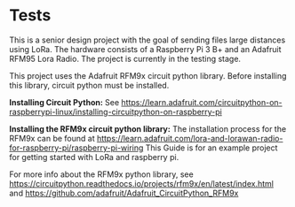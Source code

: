# Tests
This is a senior design project with the goal of sending files large distances using LoRa. 
The hardware consists of a Raspberry Pi 3 B+ and an Adafruit RFM95 Lora Radio. 
The project is currently in the testing stage. 

This project uses the Adafruit RFM9x circuit python library. Before installing this library, circuit python must be installed.

**Installing Circuit Python:**
See https://learn.adafruit.com/circuitpython-on-raspberrypi-linux/installing-circuitpython-on-raspberry-pi

**Installing the RFM9x circuit python library:**
The installation process for the RFM9x can be found at https://learn.adafruit.com/lora-and-lorawan-radio-for-raspberry-pi/raspberry-pi-wiring
This Guide is for an example project for getting started with LoRa and raspberry pi.

For more info about the RFM9x python library, see https://circuitpython.readthedocs.io/projects/rfm9x/en/latest/index.html and https://github.com/adafruit/Adafruit_CircuitPython_RFM9x

